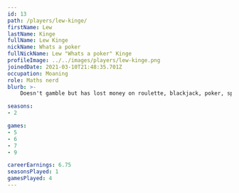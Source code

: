 ```yaml
---
id: 13
path: /players/lew-kinge/
firstName: Lew
lastName: Kinge
fullName: Lew Kinge
nickName: Whats a poker
fullNickName: Lew "Whats a poker" Kinge
profileImage: ../../images/players/lew-kinge.png
joinedDate: 2021-03-10T21:48:35.701Z
occupation: Moaning
role: Maths nerd
blurb: >-
    Doesn't gamble but has lost money on roulette, blackjack, poker, sports bets all out of FOMO. <br /> His biggest tournament win to date is circa $1. <br /> Doesn't know how to play poker

seasons:
- 2

games:
- 5
- 6
- 7
- 9

careerEarnings: 6.75
seasonsPlayed: 1
gamesPlayed: 4
---
```

